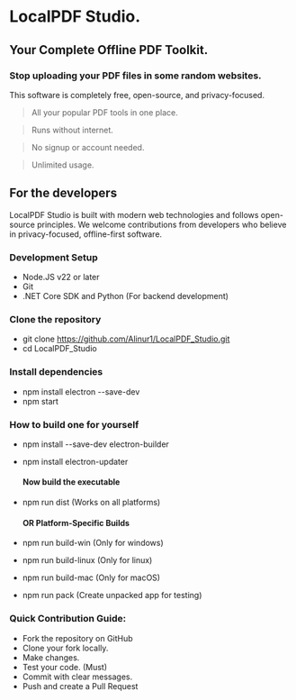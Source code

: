 # LocalPDF Studio.

##  Your Complete Offline PDF Toolkit.

### Stop uploading your PDF files in some random websites.
This software is completely free, open-source, and privacy-focused. 

> All your popular PDF tools in one place.

> Runs without internet.

> No signup or account needed.

> Unlimited usage.


## For the developers
LocalPDF Studio is built with modern web technologies and follows open-source principles. We welcome contributions from developers who believe in privacy-focused, offline-first software.

### Development Setup
- Node.JS v22 or later
- Git
- .NET Core SDK and Python (For backend development)

### Clone the repository
- git clone https://github.com/Alinur1/LocalPDF_Studio.git
- cd LocalPDF_Studio

### Install dependencies
- npm install electron --save-dev
- npm start

### How to build one for yourself
- npm install --save-dev electron-builder
- npm install electron-updater

   #### Now build the executable

- npm run dist (Works on all platforms)

    #### OR Platform-Specific Builds

- npm run build-win (Only for windows)
- npm run build-linux (Only for linux)
- npm run build-mac (Only for macOS)
- npm run pack (Create unpacked app for testing)

### Quick Contribution Guide:
- Fork the repository on GitHub
- Clone your fork locally.
- Make changes.
- Test your code. (Must)
- Commit with clear messages.
- Push and create a Pull Request